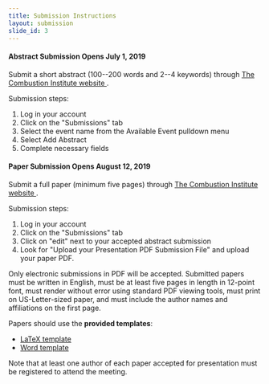 ```yaml
---
title: Submission Instructions
layout: submission
slide_id: 3
---
```


#### Abstract Submission Opens July 1, 2019

Submit a short abstract (100--200 words and 2--4 keywords) through [The Combustion Institute website <i class="fa fa-external-link fa-fw" aria-hidden="true"></i>](https://ams.combustioninstitute.org/).

Submission steps:

1. Log in your account
2. Click on the "Submissions" tab
3. Select the event name from the Available Event pulldown menu
4. Select Add Abstract
5. Complete necessary fields

#### Paper Submission Opens August 12, 2019

Submit a full paper (minimum five pages) through [The Combustion Institute website <i class="fa fa-external-link fa-fw" aria-hidden="true"></i>](https://ams.combustioninstitute.org/).

Submission steps:

1. Log in your account
2. Click on the "Submissions" tab
3. Click on "edit" next to your accepted abstract submission
4. Look for "Upload your Presentation PDF Submission File" and upload your paper PDF.

Only electronic submissions in PDF will be accepted. Submitted papers must be written in English, must be at least five pages in length in 12-point font, must render without error using standard PDF viewing tools, must print on US-Letter-sized paper, and must include the author names and affiliations on the first page.

Papers should use the **provided templates**:

- [<i class="fa fa-file-text-o fa-fw" aria-hidden="true"></i>LaTeX template](./assets/wssci-latex-template-0.3.1.zip)
- [<i class="fa fa-file-word-o fa-fw" aria-hidden="true"></i>Word template](./assets/2019-WSSCI-Fall_PaperTemplate.docx)

Note that at least one author of each paper accepted for presentation must be registered to attend the meeting.

